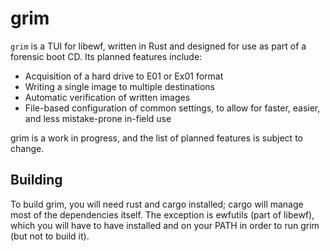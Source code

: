 # grim
`grim` is a TUI for libewf, written in Rust and designed for use as part of a forensic boot CD. Its planned features include:

- Acquisition of a hard drive to E01 or Ex01 format
- Writing a single image to multiple destinations
- Automatic verification of written images
- File-based configuration of common settings, to allow for faster, easier, and less mistake-prone in-field use

grim is a work in progress, and the list of planned features is subject to change.

## Building
To build grim, you will need rust and cargo installed; cargo will manage most of the dependencies itself. The exception is ewfutils (part of libewf), which you will have to have installed and on your PATH in order to run grim (but not to build it).